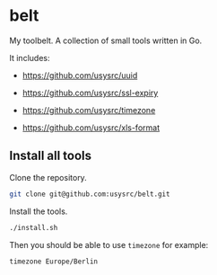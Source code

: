 # belt
My toolbelt. A collection of small tools written in Go.

It includes:

- https://github.com/usysrc/uuid

- https://github.com/usysrc/ssl-expiry

- https://github.com/usysrc/timezone

- https://github.com/usysrc/xls-format

## Install all tools

Clone the repository.
```bash
git clone git@github.com:usysrc/belt.git
```

Install the tools.
```bash
./install.sh
```

Then you should be able to use `timezone` for example:
```bash
timezone Europe/Berlin
```
